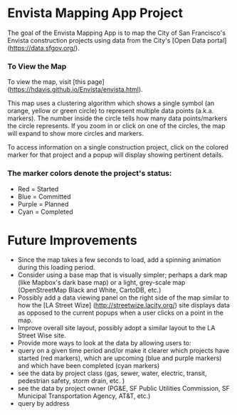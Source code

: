 # Envista Mapping App Project

The goal of the Envista Mapping App is to map the City of San Francisco's Envista construction projects using data from the City's [Open Data portal] (https://data.sfgov.org/).

### To View the Map
To view the map, visit [this page] (https://hdavis.github.io/Envista/envista.html).  

This map uses a clustering algorithm which shows a single symbol (an orange, yellow or green circle) to represent multiple data points (a.k.a. markers).  The number inside the circle tells how many data points/markers the circle represents.  If you zoom in or click on one of the circles, the map will expand to show more circles and markers.  

To access information on a single construction project, click on the colored marker for that project and a popup will display showing pertinent details.  

### The marker colors denote the project's status:
  - Red = Started
  - Blue = Committed
  - Purple = Planned
  - Cyan = Completed

# Future Improvements
- Since the map takes a few seconds to load, add a spinning animation during this loading period.
- Consider using a base map that is visually simpler; perhaps a dark map (like Mapbox's dark base map) or a light, grey-scale map (OpenStreetMap Black and White, CartoDB, etc.)
- Possibly add a data viewing panel on the right side of the map similar to how the [LA Street Wize] (http://streetwize.lacity.org/) site displays data as opposed to the current popups when a user clicks on a point in the map.
- Improve overall site layout, possibly adopt a similar layout to the LA Street Wise site.
-  Provide more ways to look at the data by allowing users to:
  - query on a given time period and/or make it clearer which projects have started (red markers), which are upcoming (blue and purple markers) and which have been completed (cyan markers)
  - see the data by project class (gas, sewer, water, electric, transit, pedestrian safety, storm drain, etc. )
  - see the data by project owner (PG&E, SF Public Utilities Commission, SF Municipal Transportation Agency, AT&T, etc.)
  - query by address
